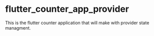 # flutter_counter_app_provider
 This is the flutter counter application that will make with provider state managment.
